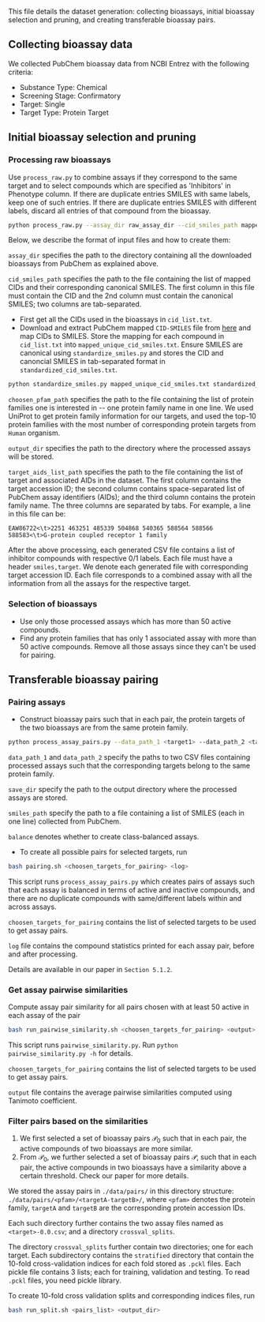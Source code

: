 This file details the dataset generation: collecting bioassays, initial bioassay selection and pruning, and creating transferable bioassay pairs.

## Collecting bioassay data
We collected PubChem bioassay data from NCBI Entrez with the following criteria:
- Substance Type: Chemical
- Screening Stage: Confirmatory
- Target: Single
- Target Type: Protein Target


## Initial bioassay selection and pruning

### Processing raw bioassays
Use `process_raw.py` to combine assays if they correspond to the same target and to select compounds which are specified as 'Inhibitors' in Phenotype column. If there are duplicate entries SMILES with same labels, keep one of such entries. If there are duplicate entries SMILES with different labels, discard all entries of that compound from the bioassay.

```bash
python process_raw.py --assay_dir raw_assay_dir --cid_smiles_path mapped_cid_smiles_file --choosen_pfam_path choosen_pfams_file --output_dir processed_assay_dir --target_aids_list_path target_aids_file
```
Below, we describe the format of input files and how to create them:

`assay_dir` specifies the path to the directory containing all the downloaded bioassays from PubChem as explained above.

`cid_smiles_path` specifies the path to the file containing the list of mapped CIDs and their corresponding canonical SMILES. The first column in this file must contain the CID and the 2nd column must contain the canonical SMILES; two columns are tab-separated.

- First get all the CIDs used in the bioassays in `cid_list.txt`.
- Download and extract PubChem mapped `CID-SMILES` file from [here](https://ftp.ncbi.nlm.nih.gov/pubchem/Compound/Extras/CID-SMILES.gz) and map CIDs to SMILES. Store the mapping for each compound in `cid_list.txt` into `mapped_unique_cid_smiles.txt`. Ensure SMILES are canonical using `standardize_smiles.py` and stores the CID and canoncial SMILES in tab-separated format in `standardized_cid_smiles.txt`.

```bash
python standardize_smiles.py mapped_unique_cid_smiles.txt standardized_cid_smiles.txt
```

`choosen_pfam_path` specifies the path to the file containing the list of protein families one is interested in -- one protein family name in one line. We used UniProt to get protein family information for our targets, and used the top-10 protein families with the most number of corresponding protein targets from `Human` organism.

`output_dir` specifies the path to the directory where the processed assays will be stored.

`target_aids_list_path` specifies the path to the file containing the list of target and associated AIDs in the dataset. The first column contains the target accession ID; the second column contains space-separated list of PubChem assay identifiers (AIDs); and the third column contains the protein family name. The three columns are separated by tabs.
For example, a line in this file can be: 

```setup
EAW86722<\t>2251 463251 485339 504868 540365 588564 588566 588583<\t>G-protein coupled receptor 1 family
```

After the above processing, each generated CSV file contains a list of inhibitor compounds with respective 0/1 labels. Each file must have a header `smiles,target`. We denote each generated file with corresponding target accession ID. Each file corresponds to a combined assay with all the information from all the assays for the respective target.

### Selection of bioassays
- Use only those processed assays which has more than 50 active compounds.
- Find any protein families that has only 1 associated assay with more than 50 active compounds. Remove all those assays since they can't be used for pairing.


## Transferable bioassay pairing

### Pairing assays

- Construct bioassay pairs such that in each pair, the protein targets of the two bioassays are from the same protein family.

```bash
python process_assay_pairs.py --data_path_1 <target1> --data_path_2 <target2> --save_dir save_dir --smiles_path all_smiles --balance 
```

`data_path_1` and `data_path_2` specify the paths to two CSV files containing processed assays such that the corresponding targets belong to the same protein family.

`save_dir` specify the path to the output directory where the processed assays are stored.

`smiles_path` specify the path to a file containing a list of SMILES (each in one line) collected from PubChem.

`balance` denotes whether to create class-balanced assays. 

- To create all possible pairs for selected targets, run

```bash
bash pairing.sh <choosen_targets_for_pairing> <log>
```
This script runs `process_assay_pairs.py` which creates pairs of assays such that each assay is balanced in terms of active and inactive compounds, and there are no duplicate compounds with same/different labels within and across assays.

`choosen_targets_for_pairing` contains the list of selected targets to be used to get assay pairs. 

`log` file contains the compound statistics printed for each assay pair, before and after processing.

Details are available in our paper in `Section 5.1.2`.

### Get assay pairwise similarities
Compute assay pair similarity for all pairs chosen with at least 50 active in each assay of the pair
```bash
bash run_pairwise_similarity.sh <choosen_targets_for_pairing> <output>
```

This script runs `pairwise_similarity.py`. Run `python pairwise_similarity.py -h` for details.

`choosen_targets_for_pairing` contains the list of selected targets to be used to get assay pairs. 

`output` file contains the average pairwise similarities computed using Tanimoto coefficient.

### Filter pairs based on the similarities

1. We first selected a set of bioassay pairs $\mathcal{P}_0$ such that in each pair, the active compounds of two bioassays are more similar.
2. From $\mathcal{P}_0$, we further selected a set of bioassay pairs $\mathcal{P}$, such that in each pair, the active compounds in two bioassays have a similarity above a certain threshold. Check our paper for more details.

We stored the assay pairs in `./data/pairs/` in this directory structure: `./data/pairs/<pfam>/<targetA-targetB>/`, where `<pfam>` denotes the protein family, `targetA` and `targetB` are the corresponding protein accession IDs.

Each such directory further contains the two assay files named as `<target>-0.0.csv`; and a directory `crossval_splits`.

The directory `crossval_splits` further contain two directories; one for each target. Each subdirectory contains the `stratified` directory that contain the 10-fold cross-validation indices for each fold stored as `.pckl` files. Each pickle file contains 3 lists; each for training, validation and testing. To read `.pckl` files, you need pickle library.

To create 10-fold cross validation splits and corresponding indices files, run

```bash
bash run_split.sh <pairs_list> <output_dir>
```

